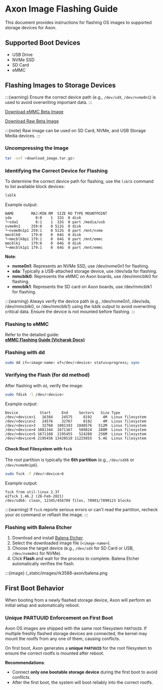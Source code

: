 # Axon Image Flashing Guide

This document provides instructions for flashing OS images to supported storage devices for Axon.

## Supported Boot Devices

- USB Drive
- NVMe SSD
- SD Card
- eMMC

## Flashing Images to Storage Devices

:::{warning}
Ensure the correct device path (e.g., `/dev/sdX`, `/dev/nvme0n1`) is used to avoid overwriting important data.
:::

[Download eMMC Beta Image](https://downloads.vicharak.in/vicharak-axon/beta-releases/V1.0_vicharak_axon_6.1_03072025-ubuntu-24.04-beta-emmc.tar.gz)

[Download Raw Beta Image](https://downloads.vicharak.in/vicharak-axon/beta-releases/V1.0_vicharak_axon_6.1_03072025-ubuntu-24.04-beta-raw.tar.gz)

:::{note}
Raw image can be used on SD Card, NVMe, and USB Storage Media devices.
:::

### Uncompressing the Image

```bash
tar -xvf <download_image.tar.gz>
```

### Identifying the Correct Device for Flashing
To determine the correct device path for flashing, use the `lsblk` command to list available block devices:

```bash
lsblk
```

Example output:
```
NAME        MAJ:MIN RM  SIZE RO TYPE MOUNTPOINT
sda           8:0    1  32G  0 disk
└─sda1        8:1    1  32G  0 part /media/usb
nvme0n1     259:0    0 512G  0 disk
└─nvme0n1p1 259:1    0 512G  0 part /mnt/nvme
mmcblk0     179:0    0  64G  0 disk
└─mmcblk0p1 179:1    0  64G  0 part /mnt/emmc
mmcblk1     179:0    0  64G  0 disk
└─mmcblk1p1 179:1    0  64G  0 part /mnt/emmc
```

**Note**:
- **nvme0n1**: Represents an NVMe SSD, use /dev/nvme0n1 for flashing.
- **sda**: Typically a USB-attached storage device, use /dev/sda for flashing.
- **mmcblk0**: Represents the eMMC on Axon boards, use /dev/mmcblk0 for flashing.
- **mmcblk1**: Represents the SD card on Axon boards, use /dev/mmcblk1 for flashing.

:::{warning}
Always verify the device path (e.g., /dev/nvme0n1, /dev/sda, /dev/mmcblk0, or /dev/mmcblk1) using the lsblk output to avoid overwriting critical data. Ensure the device is not mounted before flashing.
:::

### Flashing to eMMC

Refer to the detailed guide:  
**[eMMC Flashing Guide (Vicharak Docs)](https://docs.vicharak.in/vicharak_sbcs/axon/axon-linux/linux-usage-guide/)**

### Flashing with dd

```bash
sudo dd if=<image-name> of=/dev/<device> status=progress; sync
```

### Verifying the Flash (for dd method)

After flashing with `dd`, verify the image:

```bash
sudo fdisk -l /dev/<device>
```

Example output:

```
Device          Start     End     Sectors   Size Type
/dev/<device>1   16384    24575     8192     4M  Linux filesystem
/dev/<device>2   24576    32767     8192     4M  Linux filesystem
/dev/<device>3   32768  1081343  1048576   512M  Linux filesystem
/dev/<device>4 1081344  1671167   589824   288M  Linux filesystem
/dev/<device>5 1671168  2195455   524288   256M  Linux filesystem
/dev/<device>6 2195456 13420510 11225055   5.4G  Linux filesystem
```

#### Check Root Filesystem with `fsck`

The root partition is typically the **6th partition** (e.g., `/dev/sdX6` or `/dev/nvme0n1p6`).

```bash
sudo fsck -f /dev/<device>6
```

Example output:

```
fsck from util-linux 2.37
e2fsck 1.46.2 (28-Feb-2021)
/dev/sdb6: clean, 12345/456789 files, 78901/7890123 blocks
```

:::{warning}
If `fsck` reports serious errors or can't read the partition, recheck your `dd` command or reflash the image.
:::

### Flashing with Balena Etcher

1. Download and install [Balena Etcher](https://www.balena.io/etcher/).
2. Select the downloaded image file (`<image-name>`).
3. Choose the target device (e.g., `/dev/sdX` for SD Card or USB, `/dev/nvme0n1` for NVMe).
4. Click **Flash** and wait for the process to complete. Balena Etcher automatically verifies the flash.

:::{image} /_static/images/rk3588-axon/balena.png

## First Boot Behavior

When booting from a newly flashed storage device, Axon will perform an initial setup and automatically reboot.

### Unique PARTUUID Enforcement on First Boot

Axon OS images are shipped with the same root filesystem `PARTUUID`. If multiple freshly flashed storage devices are connected, the kernel may mount the rootfs from any one of them, causing conflicts.

On first boot, Axon generates a **unique `PARTUUID`** for the root filesystem to ensure the correct rootfs is mounted after reboot.

**Recommendations**:

- Connect **only one bootable storage device** during the first boot to avoid conflicts.
- After the first boot, the system will boot reliably into the correct rootfs.
